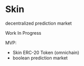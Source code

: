 # Skin

decentralized prediction market

Work In Progress 

MVP:
* Skin ERC-20 Token (omnichain)
* boolean prediction market